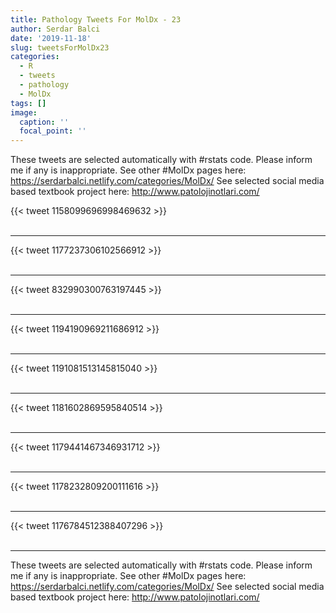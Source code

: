 ```yaml
---
title: Pathology Tweets For MolDx - 23
author: Serdar Balci
date: '2019-11-18'
slug: tweetsForMolDx23
categories:
  - R
  - tweets
  - pathology
  - MolDx
tags: []
image:
  caption: ''
  focal_point: ''
---
```



These tweets are selected automatically with #rstats code. Please inform me if any is inappropriate.
See other #MolDx pages here: https://serdarbalci.netlify.com/categories/MolDx/ 
See selected social media based textbook project here: http://www.patolojinotlari.com/

{{< tweet 1158099696998469632 >}}
<br>
<br>
<hr>
{{< tweet 1177237306102566912 >}}
<br>
<br>
<hr>
{{< tweet 832990300763197445 >}}
<br>
<br>
<hr>
{{< tweet 1194190969211686912 >}}
<br>
<br>
<hr>
{{< tweet 1191081513145815040 >}}
<br>
<br>
<hr>
{{< tweet 1181602869595840514 >}}
<br>
<br>
<hr>
{{< tweet 1179441467346931712 >}}
<br>
<br>
<hr>
{{< tweet 1178232809200111616 >}}
<br>
<br>
<hr>
{{< tweet 1176784512388407296 >}}
<br>
<br>
<hr>


These tweets are selected automatically with #rstats code. Please inform me if any is inappropriate.
See other #MolDx pages here: https://serdarbalci.netlify.com/categories/MolDx/ 
See selected social media based textbook project here: http://www.patolojinotlari.com/
